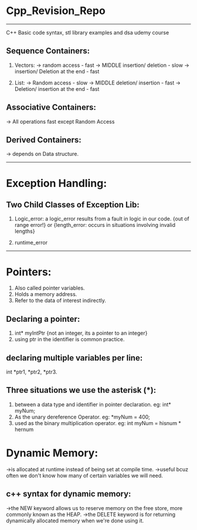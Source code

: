 # Cpp_Revision_Repo
-----------------------------------------------------------------------------------------
C++ Basic code syntax, stl library examples and dsa udemy course

## Sequence Containers: 
1. Vectors: 
-> random access - fast
-> MIDDLE insertion/ deletion - slow
-> insertion/ Deletion at the end - fast

2. List: 
-> Random access - slow
-> MIDDLE deletion/ insertion - fast
-> Deletion/ insertion at the end - fast

## Associative Containers:
-> All operations fast except Random Access

## Derived Containers:
-> depends on Data structure.

----------------------------------------------------------------------------------------
# Exception Handling:
## Two Child Classes of Exception Lib:
1. Logic_error:
    a logic_error results from a fault in logic in our code. 
    {out of range error!} 
    or
    {length_error: occurs in situations involving invalid lengths}

2. runtime_error

----------------------------------------------------------------------------------------

# Pointers:
1. Also called pointer variables.
2. Holds a memory address.
3. Refer to the data of interest indirectly.

## Declaring a pointer:
1. int* myIntPtr {not an integer, its a pointer to an integer}
2. using ptr in the identifier is common practice.

## declaring multiple variables per line:
int *ptr1, *ptr2, *ptr3.

## Three situations we use the asterisk (*):
1. between a data type and identifier in pointer declaration.
    eg: int* myNum;
2. As the unary dereference Operator.
    eg: *myNum = 400;
3. used as the binary multiplication operator.
    eg: int myNum = hisnum * hernum

# Dynamic Memory:
->is allocated at runtime instead of being set at compile time.
->useful bcuz often we don't know how many of certain variables we will need.

## c++ syntax for dynamic memory:
->the NEW keyword allows us to reserve memory on the free store, more commonly known as the HEAP.
->the DELETE keyword is for returning dynamically allocated memory when we're done using it.
